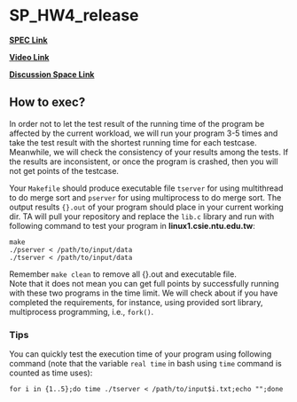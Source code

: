 # SP_HW4_release

**[SPEC Link](https://hackmd.io/@claire2222/SkLyBSnIo)**

**[Video Link](https://www.youtube.com/watch?v=ZpgwOeGoqBA)**

**[Discussion Space Link](https://github.com/NTU-SP/SP_HW4_release/discussions)**

## How to exec?
In order not to let the test result of the running time of the program be affected by the current workload, we will run your program 3-5 times and take the test result with the shortest running time for each testcase. Meanwhile, we will check the consistency of your results among the tests. If the results are inconsistent, or once the program is crashed, then you will not get points of the testcase. 

Your `Makefile` should produce executable file `tserver` for using multithread to do merge sort  and `pserver` for using multiprocess to do merge sort. The output results `{}.out` of your program should place in your current working dir. TA will pull your repository and replace the `lib.c` library and run with following command to test your program in **linux1.csie.ntu.edu.tw**:  
```
make 
./pserver < /path/to/input/data  
./tserver < /path/to/input/data
```

Remember `make clean` to remove all {}.out and executable file.  
Note that it does not mean you can get full points by successfully running with these two programs in the time limit. We will check about if you have completed the requirements, for instance, using provided sort library, multiprocess programming, i.e., `fork()`.

### Tips
You can quickly test the execution time of your program using following command (note that the variable `real time` in bash using `time` command is counted as time uses):
```
for i in {1..5};do time ./tserver < /path/to/input$i.txt;echo "";done
```
